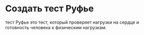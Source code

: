 # Создать тест Руфье
тест Руфье это тест, который проверяет нагрузки на сердце и готовность человека к физическим нагрузкам.
